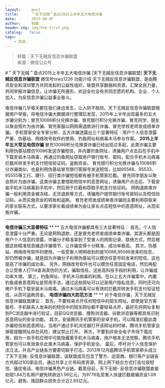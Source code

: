 ```yaml
---
layout:     post
title:      ＂天下无贼＂盘点2015上半年五大电信诈骗
date:       2015-08-07
author:     转载
header-img: img/the-first.png
catalog:   false
tags:
    - 其他
---
```


<blockquote><p>转载：天下无贼反信息诈骗联盟<br>
来源：微信公众号</p></blockquote>

#＂天下无贼＂盘点2015上半年五大电信诈骗
[天下无贼反信息诈骗联盟]
**天下无贼反信息诈骗联盟**
微信号txwz1226
功能介绍
天下无贼反信息诈骗联盟，是由腾讯安全和深圳警方共同发起的公益性组织，联盟共享数据和资源，汇聚全民力量，共同举报诈骗信息，让诈骗无所遁形，欢迎全社会有共同志愿的机构、企业、个人加入，为反信息诈骗公益事业奋斗。

电信诈骗几乎每天都在我们身边发生，让人防不胜防。天下无贼反信息诈骗联盟根据用户举报，将电信诈骗大数据进行整理后发现，2015年上半年出现最多的五大诈骗分别为：冒充10086积分兑换诈骗、冒充银行积分兑换诈骗、冒充同学、朋友以聚会照片为由诈骗、冒充客服以网购需退款进行诈骗、冒充学校老师发成绩单诈骗。
手机管家安全专家分析，五大诈骗透露出三个显著特征：用户个人信息泄露严重、伪基站、网络改号软件的使用、钓鱼网址和病毒木马参与作案。
**2015上半年五大常见电信诈骗**
冒充10086积分兑换类诈骗已经出现过多起，此类诈骗主要利用伪基站模仿10086发送诈骗短信，并内置钓鱼网址，诱骗用户点击后在手机中下载安装木马病毒，再通过钓鱼网址窃取用户银行账号、密码，配合手机木马病毒拦截并转发手机支付短信验证码，盗刷资金。
冒充银行积分兑换诈骗与10086积分诈骗类似，也是利用伪基站冒充银行客服号发送短信，比如95588、95533、95555等工行、建行、招行类诈骗短信都有被手机管家拦截。
冒充同学朋友以聚会照片为由诈骗。这类诈骗主要借助短信中的恶意网址，诱骗用户点击后，下载安装手机木马病毒到手机中，然后用于拦截和窃取手机支付验证码。
网购退款类诈骗一般利用资金被冻结、无货退款等方式，诱骗用户提供银行账号密码以及短信验证码，从而实施资金的转账和盗刷。
冒充老师发成绩单类诈骗则主要利用窃取来的家长联系方式，以要求家长看成绩单为由让家长点击短信中的恶意网址，从而实施诈骗。
****
**电信诈骗三大显著特征**
**
**
五大电信诈骗都具有三大显著特征：
首先，个人信息泄露十分严重。无论是网购退款，还是冒充老师发成绩单类诈骗，其源头都是因用户个人信息的泄露，诈骗分子精准拿到了受害人的网购记录、联络方式，然后根据这些精准信息编造诈骗情节，让诈骗变得十分精准，成功率极高。
其次，伪基站、网络改号软件的使用。一些受害人明明收到的是10086,95588发来的信息，却仍然被诈骗，就是因为诈骗分子利用伪基站可以模仿任意号码发来的短信，这也提高了诈骗的成功率。
另外，网络改号软件也可以模仿任意固定电话，然后再配合让受害人打114查询真伪的方式，骗取信任。这些高科技手段的利用，让诈骗成功率大增。
第三，钓鱼网址、手机木马病毒的利用。在以上五大诈骗案中，内置钓鱼或者恶意网址是惯用手法，通过这些网址可以记录用户隐私信息，同时还可向用户手机下载安装木马病毒。通过木马病毒可以有效的拦截并转发手机支付验证短信，从而可盗刷资金。
**电信诈骗四大防范方法**
**
**
对于电信诈骗，天下无贼反信息诈骗联盟建议：
首先，不要轻易点开任何短信中的陌生网址。即使是官方客服号、手机联系人发来的的短信中的陌生网址都不要轻易点开，最好先将网址复制到PC浏览器中进行验证，目前QQ浏览器、搜狗浏览器、谷歌浏览器等都具有识别恶意网址的安全功能。
其次，安装腾讯手机管家的安卓手机，可以精准拦截此类诈骗短信和恶意网址。当用户通过手机浏览器打开该网址的时候，腾讯手机管家会弹窗提醒网址存在风险，建议禁止打开。
再次，不要到非安全电子市场下载应用，因为一些手机应用中可能隐藏着手机木马病毒，用户根本无法觉察。腾讯手机管家也可以有效查杀此类木马病毒，保护手机安全。
最后，呼吁对个人信息保护法立法，并且产业链各方要密切联手打击。2013年12月底腾讯手机管家牵头成立了天下无贼-
反信息诈骗联盟，该联盟成员包含了警方、运营商、银行等产业链各方共超过100家会员，通过共享上亿号码库资源、网上网下结合方式打击垃圾短信、骚扰电话、电信诈骗黑色产业链。截至目前，天下无贼-
反信息诈骗联盟直接劝阻1.84万名用户避免转款达1.56亿元，为9776名受害人快速拦截被骗资金1.09亿元，避免、挽回群众损失合计近2.65亿元。
